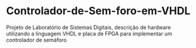 # Controlador-de-Sem-foro-em-VHDL
Projeto de Laboratório de Sistemas Digitais, descrição de hardware utilizando a linguagem VHDL e placa de FPGA para implementar um controlador de semáforo
